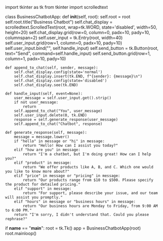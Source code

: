 import tkinter as tk
from tkinter import scrolledtext

class BusinessChatbotApp:
    def __init__(self, root):
        self.root = root
        self.root.title("Business Chatbot")
        self.chat_display = scrolledtext.ScrolledText(root, wrap=tk.WORD, state='disabled', width=50, height=20)
        self.chat_display.grid(row=0, column=0, padx=10, pady=10, columnspan=2)
        self.user_input = tk.Entry(root, width=40)
        self.user_input.grid(row=1, column=0, padx=10, pady=10)
        self.user_input.bind("<Return>", self.handle_input)
        self.send_button = tk.Button(root, text="Send", command=self.handle_input)
        self.send_button.grid(row=1, column=1, padx=10, pady=10)

    def append_to_chat(self, sender, message):
        self.chat_display.config(state='normal')
        self.chat_display.insert(tk.END, f"{sender}: {message}\n")
        self.chat_display.config(state='disabled')
        self.chat_display.see(tk.END)

    def handle_input(self, event=None):
        user_message = self.user_input.get().strip()
        if not user_message:
            return
        self.append_to_chat("You", user_message)
        self.user_input.delete(0, tk.END)
        response = self.generate_response(user_message)
        self.append_to_chat("Chatbot", response)

    def generate_response(self, message):
        message = message.lower()
        if "hello" in message or "hi" in message:
            return "Hello! How can I assist you today?"
        elif "how are you" in message:
            return "I'm a chatbot, but I'm doing great! How can I help you?"
        elif "product" in message:
            return "We offer products like A, B, and C. Which one would you like to know more about?"
        elif "price" in message or "pricing" in message:
            return "Our products range from $10 to $500. Please specify the product for detailed pricing."
        elif "support" in message:
            return "For support, please describe your issue, and our team will assist you promptly."
        elif "hours" in message or "business hours" in message:
            return "Our business hours are Monday to Friday, from 9:00 AM to 6:00 PM."
        return "I'm sorry, I didn't understand that. Could you please rephrase?"

if __name__ == "__main__":
    root = tk.Tk()
    app = BusinessChatbotApp(root)
    root.mainloop()
